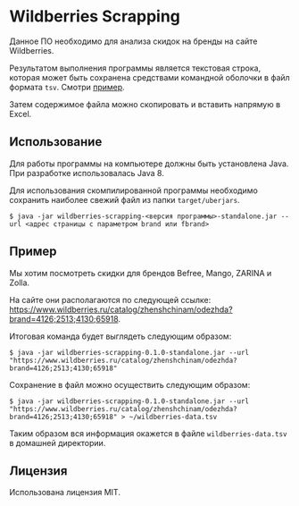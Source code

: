 # Wildberries Scrapping

Данное ПО необходимо для анализа скидок на бренды на сайте Wildberries.

Результатом выполнения программы является текстовая строка, которая может быть сохранена средствами командной оболочки в файл формата `tsv`. Смотри [пример](#пример).

Затем содержимое файла можно скопировать и вставить напрямую в Excel.

## Использование

Для работы программы на компьютере должны быть установлена Java. При разработке использовалась Java 8.

Для использования скомпилированной программы необходимо сохранить наиболее свежий файл из папки `target/uberjars`.

    $ java -jar wildberries-scrapping-<версия программы>-standalone.jar --url <адрес страницы с параметром brand или fbrand>

## Пример

Мы хотим посмотреть скидки для брендов Befree, Mango, ZARINA и Zolla.

На сайте они располагаются по следующей ссылке: https://www.wildberries.ru/catalog/zhenshchinam/odezhda?brand=4126;2513;4130;65918.

Итоговая команда будет выглядеть следующим образом:

    $ java -jar wildberries-scrapping-0.1.0-standalone.jar --url "https://www.wildberries.ru/catalog/zhenshchinam/odezhda?brand=4126;2513;4130;65918"

Сохранение в файл можно осуществить следующим образом:

    $ java -jar wildberries-scrapping-0.1.0-standalone.jar --url "https://www.wildberries.ru/catalog/zhenshchinam/odezhda?brand=4126;2513;4130;65918" > ~/wildberries-data.tsv

Таким образом вся информация окажется в файле `wildberries-data.tsv` в домашней директории.

## Лицензия

Использована лицензия MIT.